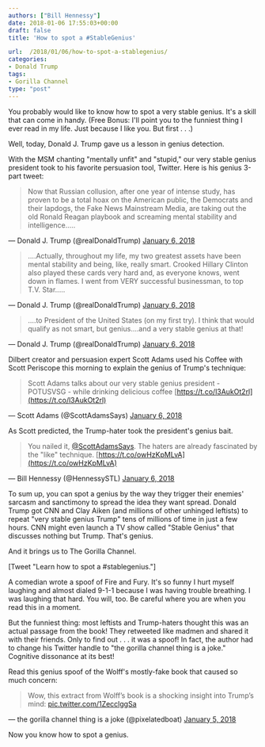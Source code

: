 ```yaml
---
authors: ["Bill Hennessy"]
date: 2018-01-06 17:55:03+00:00
draft: false
title: 'How to spot a #StableGenius'

url:  /2018/01/06/how-to-spot-a-stablegenius/
categories:
- Donald Trump
tags:
- Gorilla Channel
type: "post"
---
```


You probably would like to know how to spot a very stable genius. It's a skill that can come in handy. (Free Bonus: I'll point you to the funniest thing I ever read in my life. Just because I like you. But first . . .)

Well, today, Donald J. Trump gave us a lesson in genius detection.

With the MSM chanting "mentally unfit" and "stupid," our very stable genius president took to his favorite persuasion tool, Twitter. Here is his genius 3-part tweet:



> 

> 
> Now that Russian collusion, after one year of intense study, has proven to be a total hoax on the American public, the Democrats and their lapdogs, the Fake News Mainstream Media, are taking out the old Ronald Reagan playbook and screaming mental stability and intelligence.....
> 
> 
— Donald J. Trump (@realDonaldTrump) [January 6, 2018](https://twitter.com/realDonaldTrump/status/949616329463615489?ref_src=twsrc%5Etfw)







> 

> 
> ....Actually, throughout my life, my two greatest assets have been mental stability and being, like, really smart. Crooked Hillary Clinton also played these cards very hard and, as everyone knows, went down in flames. I went from VERY successful businessman, to top T.V. Star.....
> 
> 
— Donald J. Trump (@realDonaldTrump) [January 6, 2018](https://twitter.com/realDonaldTrump/status/949618475877765120?ref_src=twsrc%5Etfw)







> 

> 
> ....to President of the United States (on my first try). I think that would qualify as not smart, but genius....and a very stable genius at that!
> 
> 
— Donald J. Trump (@realDonaldTrump) [January 6, 2018](https://twitter.com/realDonaldTrump/status/949619270631256064?ref_src=twsrc%5Etfw)





Dilbert creator and persuasion expert Scott Adams used his Coffee with Scott Periscope this morning to explain the genius of Trump's technique:



> 

> 
> Scott Adams talks about our very stable genius president - POTUSVSG - while drinking delicious coffee [https://t.co/l3AukOt2rl](https://t.co/l3AukOt2rl)
> 
> 
— Scott Adams (@ScottAdamsSays) [January 6, 2018](https://twitter.com/ScottAdamsSays/status/949670034611163136?ref_src=twsrc%5Etfw)





As Scott predicted, the Trump-hater took the president's genius bait.



> 

> 
> You nailed it, [@ScottAdamsSays](https://twitter.com/ScottAdamsSays?ref_src=twsrc%5Etfw). The haters are already fascinated by the "like" technique. [https://t.co/owHzKpMLvA](https://t.co/owHzKpMLvA)
> 
> 
— Bill Hennessy (@HennessySTL) [January 6, 2018](https://twitter.com/HennessySTL/status/949677985141067776?ref_src=twsrc%5Etfw)





To sum up, you can spot a genius by the way they trigger their enemies' sarcasm and sanctimony to spread the idea they want spread. Donald Trump got CNN and Clay Aiken (and millions of other unhinged leftists) to repeat "very stable genius Trump" tens of millions of time in just a few hours. CNN might even launch a TV show called "Stable Genius" that discusses nothing but Trump. That's genius.

And it brings us to The Gorilla Channel.

[Tweet "Learn how to spot a #stablegenius."]

A comedian wrote a spoof of Fire and Fury. It's so funny I hurt myself laughing and almost dialed 9-1-1 because I was having trouble breathing. I was laughing that hard. You will, too. Be careful where you are when you read this in a moment.

But the funniest thing: most leftists and Trump-haters thought this was an actual passage from the book! They retweeted like madmen and shared it with their friends. Only to find out . . . it was a spoof! In fact, the author had to change his Twitter handle to "the gorilla channel thing is a joke." Cognitive dissonance at its best!

Read this genius spoof of the Wolff's mostly-fake book that caused so much concern:



> 

> 
> Wow, this extract from Wolff’s book is a shocking insight into Trump’s mind: [pic.twitter.com/1ZecclggSa](https://t.co/1ZecclggSa)
> 
> 
— the gorilla channel thing is a joke (@pixelatedboat) [January 5, 2018](https://twitter.com/pixelatedboat/status/949100087350710272?ref_src=twsrc%5Etfw)





Now you know how to spot a genius.
